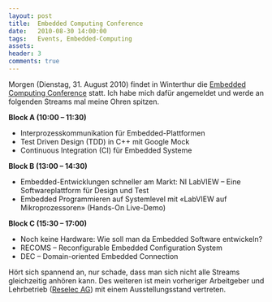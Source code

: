 ```yaml
---
layout: post
title:  Embedded Computing Conference
date:   2010-08-30 14:00:00
tags:   Events, Embedded-Computing
assets: 
header: 3
comments: true
---
```


Morgen (Dienstag, 31. August 2010) findet in Winterthur die [Embedded Computing Conference](http://www.embeddedcomputingconference.ch/) statt. Ich habe mich dafür angemeldet und werde an folgenden Streams mal meine Ohren spitzen.

**Block A (10:00 – 11:30)**

- Interprozesskommunikation für Embedded-Plattformen
- Test Driven Design (TDD) in C++ mit Google Mock
- Continuous Integration (CI) für Embedded Systeme

**Block B (13:00 – 14:30)**

- Embedded-Entwicklungen schneller am Markt: NI LabVIEW – Eine Softwareplattform für Design und Test
- Embedded Programmieren auf Systemlevel mit «LabVIEW auf Mikroprozessoren» (Hands-On Live-Demo)

**Block C (15:30 – 17:00)**

- Noch keine Hardware: Wie soll man da Embedded Software entwickeln?
- RECOMS – Reconfigurable Embedded Configuration System
- DEC – Domain-oriented Embedded Connection

Hört sich spannend an, nur schade, dass man sich nicht alle Streams gleichzeitig anhören kann. Des weiteren ist mein vorheriger Arbeitgeber und Lehrbetrieb ([Reselec AG](http://www.reselec.ch)) mit einem Ausstellungsstand vertreten.